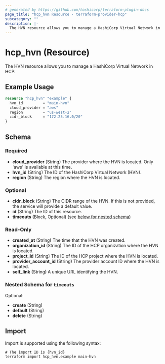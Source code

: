 ```yaml
---
# generated by https://github.com/hashicorp/terraform-plugin-docs
page_title: "hcp_hvn Resource - terraform-provider-hcp"
subcategory: ""
description: |-
  The HVN resource allows you to manage a HashiCorp Virtual Network in HCP.
---
```


# hcp_hvn (Resource)

The HVN resource allows you to manage a HashiCorp Virtual Network in HCP.

## Example Usage

```terraform
resource "hcp_hvn" "example" {
  hvn_id         = "main-hvn"
  cloud_provider = "aws"
  region         = "us-west-2"
  cidr_block     = "172.25.16.0/20"
}
```

<!-- schema generated by tfplugindocs -->
## Schema

### Required

- **cloud_provider** (String) The provider where the HVN is located. Only 'aws' is available at this time.
- **hvn_id** (String) The ID of the HashiCorp Virtual Network (HVN).
- **region** (String) The region where the HVN is located.

### Optional

- **cidr_block** (String) The CIDR range of the HVN. If this is not provided, the service will provide a default value.
- **id** (String) The ID of this resource.
- **timeouts** (Block, Optional) (see [below for nested schema](#nestedblock--timeouts))

### Read-Only

- **created_at** (String) The time that the HVN was created.
- **organization_id** (String) The ID of the HCP organization where the HVN is located.
- **project_id** (String) The ID of the HCP project where the HVN is located.
- **provider_account_id** (String) The provider account ID where the HVN is located.
- **self_link** (String) A unique URL identifying the HVN.

<a id="nestedblock--timeouts"></a>
### Nested Schema for `timeouts`

Optional:

- **create** (String)
- **default** (String)
- **delete** (String)

## Import

Import is supported using the following syntax:

```shell
# The import ID is {hvn_id}
terraform import hcp_hvn.example main-hvn
```
